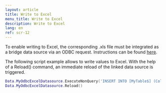 ```yaml
---
layout: article
title: Write to Excel
menu_title: Write to Excel
description: Write to Excel
lang: en
ref: scr-12
---
```


To enable writing to Excel, the corresponding .xls file must be integrated as a bridge data source via an ODBC request. Instructions can be found [here](/data_sources/31-en-ODBC-Excel.html).

The following script example allows to write values to Excel. With the help of a Reload() command, an immediate reload of the linked data source is triggered.

```lua
Data.MyOdbcExcelDatasource.ExecuteNonQuery('INSERT INTO [MyTable$] (Col1, [Col 2], [Col 3]) VALUES (15, 25, 35)')
Data.MyOdbcExcelDatasource.Reload()
```